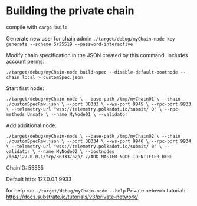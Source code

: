 # Building the private chain

compile with
`cargo build`

Generate new user for chain admin
`./target/debug/myChain-node key generate --scheme Sr25519 --password-interactive`

Modify chain specification in the JSON created by this command. Includes account perms:

`./target/debug/myChain-node build-spec --disable-default-bootnode --chain local > customSpec.json`


Start first node:

`./target/debug/myChain-node \
--base-path /tmp/myChain01 \
--chain ./customSpecRaw.json \
--port 30333 \
--ws-port 9945 \
--rpc-port 9933 \
--telemetry-url "wss://telemetry.polkadot.io/submit/ 0" \
--rpc-methods Unsafe \
--name MyNode01 \
--validator`


Add additional node:

`./target/debug/myChain-node \
--base-path /tmp/myChain02 \
--chain ./customSpecRaw.json \
--port 30334 \
--ws-port 9946 \
--rpc-port 9934 \
--telemetry-url "wss://telemetry.polkadot.io/submit/ 0" \
--validator \
--name MyNode02 \
--bootnodes /ip4/127.0.0.1/tcp/30333/p2p/ //ADD MASTER NODE IDENTIFIER HERE`



ChainID: 55555

Default http: 127.0.0.1:9933

for help run `./target/debug/myChain-node --help`
Private netowrk tutorial: https://docs.substrate.io/tutorials/v3/private-network/
